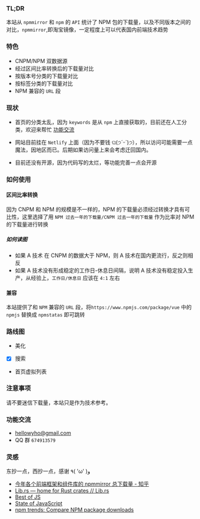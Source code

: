 ### TL;DR


本站从 `npmmirror` 和 `npm` 的 `API` 统计了 NPM 包的下载量，以及不同版本之间的对比，`npmmirror`,即淘宝镜像，一定程度上可以代表国内前端技术趋势

### 特色

- CNPM/NPM 双数据源
- 经过区间比率转换后的下载量对比
- 按版本号分类的下载量对比
- 按标签分类的下载量对比
- NPM 兼容的 `URL` 段

### 现状

- 首页的分类太乱，因为 `keywords` 是从 `npm` 上直接获取的，目前还在人工分类，欢迎来帮忙 [功能交流](#功能交流)

- 网站目前挂在 `Netlify` 上面（因为不要钱 ଘ(੭ˊᵕˋ)੭），所以访问可能需要一点魔法，因地区而已。后期如果访问量上来会考虑迁回国内。
- 目前还没有开源，因为代码写的太烂，等功能完善一点会开源

### 如何使用

#### 区间比率转换

因为 CNPM 和 NPM 的规模是不一样的，NPM 的下载量必须经过转换才具有可比性，这里选择了用 `NPM 过去一年的下载量/CNPM 过去一年的下载量` 作为比率对 NPM 的下载量进行转换

##### 如何读图

- 如果 A 技术 在 CNPM 的数据大于 NPM，则 A 技术在国内更流行，反之则相反
- 如果 A 技术没有形成稳定的工作日-休息日间隔，说明 A 技术没有稳定投入生产，从经验上，`工作日/休息日` 应该在 `4:1` 左右

#### 兼容

本站提供了和 `NPM` 兼容的 `URL` 段，将`https://www.npmjs.com/package/vue` 中的 `npmjs` 替换成 `npmstatas` 即可跳转

### 路线图

- 美化
- [x] 搜索
- 首页虚拟列表

### 注意事项

请不要迷信下载量，本站只是作为技术参考。

### 功能交流

- hellowyho@gmail.com
- QQ 群 `674913579`

### 灵感

东抄一点，西抄一点，感谢 ٩( 'ω' )و

- [今年各个前端框架和组件库的 npmmirror 总下载量 - 知乎](https://link.juejin.cn?target=https%3A%2F%2Fzhuanlan.zhihu.com%2Fp%2F648316526 "https://zhuanlan.zhihu.com/p/648316526")
- [Lib.rs — home for Rust crates // Lib.rs](https://link.juejin.cn?target=https%3A%2F%2Flib.rs%2F "https://lib.rs/")
- [Best of JS](https://link.juejin.cn?target=https%3A%2F%2Fbestofjs.org%2F "https://bestofjs.org/")
- [State of JavaScript](https://link.juejin.cn?target=https%3A%2F%2Fstateofjs.com%2Fen-US "https://stateofjs.com/en-US")
- [npm trends: Compare NPM package downloads](https://link.juejin.cn?target=https%3A%2F%2Fnpmtrends.com%2F "https://npmtrends.com/")
